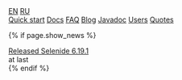 <div class="main-menu">

  <div class="service-links">
    <div id="languages">
      <a id="lang_eng" href="https://selenide.org">EN</a>
      <a id="lang_rus" href="https://ru.selenide.org">RU</a>
    </div>
  </div>

  <div class="main-menu-pages">
    <a href="{{ BASE_PATH }}/quick-start.html">Quick start</a>
    <a href="{{ BASE_PATH }}/documentation.html">Docs</a>
    <a href="{{ BASE_PATH }}/faq.html">FAQ</a>
    <a href="{{ BASE_PATH }}/blog.html">Blog</a>
    <a href="{{ BASE_PATH }}/javadoc.html">Javadoc</a>
    <a href="{{ BASE_PATH }}/users.html">Users</a>
    <a href="{{ BASE_PATH }}/quotes.html">Quotes</a>
  </div>

  {% if page.show_news %}
    <div class="news">
      <div class="news-line news-title"><a href="/2023/10/18/selenide-6.19.1/">Released Selenide 6.19.1</a></div>
      <div class="news-line news-link">at last</div>
    </div>
  {% endif %}

</div>
